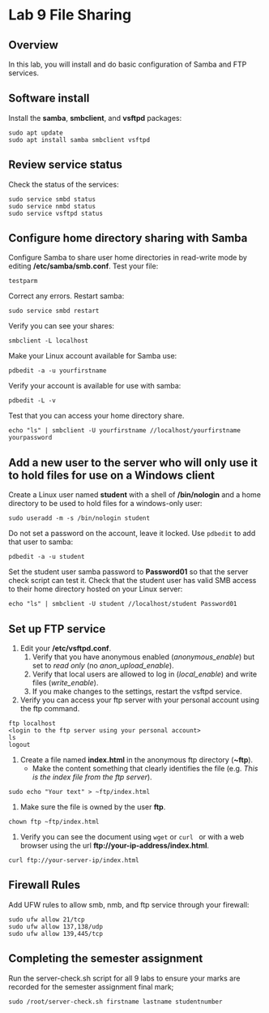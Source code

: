 # Lab 9 File Sharing

## Overview
In this lab, you will install and do basic configuration of Samba and FTP services.

## Software install

Install the **samba**, **smbclient**, and **vsftpd** packages:

```
sudo apt update
sudo apt install samba smbclient vsftpd
```

## Review service status

Check the status of the services:

```
sudo service smbd status
sudo service nmbd status
sudo service vsftpd status
```

## Configure home directory sharing with Samba

Configure Samba to share user home directories in read-write mode by editing **/etc/samba/smb.conf**. Test your file:

```
testparm
```

Correct any errors. Restart samba:

```
sudo service smbd restart
```

Verify you can see your shares:

```
smbclient -L localhost
```

Make your Linux account available for Samba use:

```
pdbedit -a -u yourfirstname
``` 

Verify your account is available for use with samba:

```
pdbedit -L -v
```

Test that you can access your home directory share. 

```
echo "ls" | smbclient -U yourfirstname //localhost/yourfirstname yourpassword
```

## Add a new user to the server who will only use it to hold files for use on a Windows client

Create a Linux user named **student** with a shell of **/bin/nologin** and a home directory to be used to hold files for a windows-only user:

```
sudo useradd -m -s /bin/nologin student
```

Do not set a password on the account, leave it locked. Use ```pdbedit``` to add that user to samba:

```
pdbedit -a -u student
```

Set the student user samba password to **Password01** so that the server check script can test it. Check that the student user has valid SMB access to their home directory hosted on your Linux server:

```
echo "ls" | smbclient -U student //localhost/student Password01
```

## Set up FTP service

1. Edit your **/etc/vsftpd.conf**.
   1. Verify that you have anonymous enabled (_anonymous_enable_) but set to _read only_ (no _anon_upload_enable_).
   1. Verify that local users are allowed to log in (_local_enable_) and write files (_write_enable_).
   1. If you make changes to the settings, restart the vsftpd service.
1. Verify you can access your ftp server with your personal account using the ftp command.

```
ftp localhost
<login to the ftp server using your personal account>
ls
logout
```
1. Create a file named **index.html** in the anonymous ftp directory (**~ftp**).
   * Make the content something that clearly identifies the file (e.g. _This is the index file from the ftp server_).
```
sudo echo "Your text" > ~ftp/index.html
```
1. Make sure the file is owned by the user **ftp**.
```
chown ftp ~ftp/index.html
```
1. Verify you can see the document using `wget` or `curl ` or with a web browser using the url **ftp://your-ip-address/index.html**.
```
curl ftp://your-server-ip/index.html
```

## Firewall Rules

Add UFW rules to allow smb, nmb, and ftp service through your firewall:

```
sudo ufw allow 21/tcp
sudo ufw allow 137,138/udp
sudo ufw allow 139,445/tcp
```

## Completing the semester assignment

Run the server-check.sh script for all 9 labs to ensure your marks are recorded for the semester assignment final mark;

```
sudo /root/server-check.sh firstname lastname studentnumber
```

